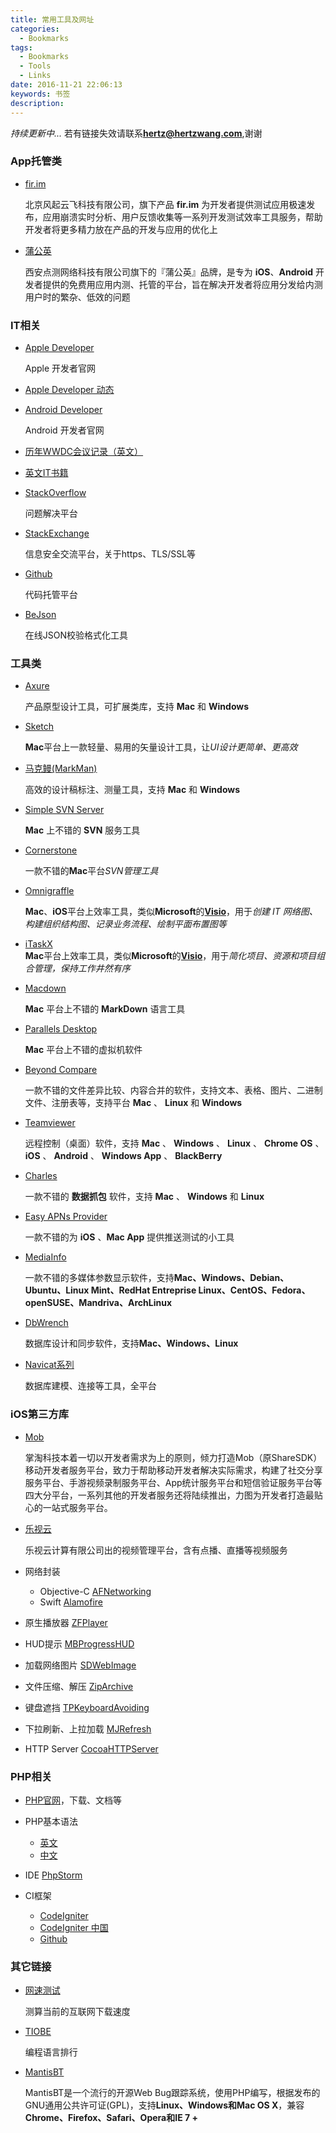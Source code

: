 ```yaml
---
title: 常用工具及网址
categories:
  - Bookmarks
tags:
  - Bookmarks
  - Tools
  - Links
date: 2016-11-21 22:06:13
keywords: 书签
description: 
---
```



*持续更新中...* 若有链接失效请联系[**hertz@hertzwang.com**](mailto:hertz@hertzwang.com),谢谢

### App托管类

* [fir.im](http://fir.im) 

	北京风起云飞科技有限公司，旗下产品 **fir.im** 为开发者提供测试应用极速发布，应用崩溃实时分析、用户反馈收集等一系列开发测试效率工具服务，帮助开发者将更多精力放在产品的开发与应用的优化上
* [蒲公英](https://www.pgyer.com) 

	西安点测网络科技有限公司旗下的『蒲公英』品牌，是专为 **iOS**、**Android** 开发者提供的免费用应用内测、托管的平台，旨在解决开发者将应用分发给内测用户时的繁杂、低效的问题
	
### IT相关

* [Apple Developer](https://developer.apple.com)

	Apple 开发者官网
	
* [Apple Developer 动态](https://developer.apple.com/news/)

* [Android Developer](https://developer.android.com)

	Android 开发者官网
	
<!-- more -->	

* [历年WWDC会议记录（英文）](http://www.asciiwwdc.com)

* [英文IT书籍](http://www.allitebooks.com)

* [StackOverflow](http://stackoverflow.com)

	问题解决平台

* [StackExchange](http://security.stackexchange.com)

	信息安全交流平台，关于https、TLS/SSL等
	
* [Github](https://github.com)

	代码托管平台
	
* [BeJson](http://www.bejson.com/)
	
	在线JSON校验格式化工具

### 工具类

* [Axure](http://www.axure.com)
	
	产品原型设计工具，可扩展类库，支持 **Mac** 和 **Windows**
	
* [Sketch](https://www.sketchapp.com)

	**Mac**平台上一款轻量、易用的矢量设计工具，让*UI设计更简单、更高效*
	
* [马克鳗(MarkMan)](http://getmarkman.com/)

	高效的设计稿标注、测量工具，支持 **Mac** 和 **Windows**
	
* [Simple SVN Server](https://itunes.apple.com/cn/app/simple-svn-server/id1040404148?mt=12)

	**Mac** 上不错的 **SVN** 服务工具

* [Cornerstone](http://www.zennaware.com/cornerstone/)

	一款不错的**Mac**平台*SVN管理工具*
	
* [Omnigraffle](https://www.omnigroup.com/omnigraffle)

	**Mac**、**iOS**平台上效率工具，类似**Microsoft**的[**Visio**](https://products.office.com/zh-cn/visio/flowchart-software)，用于*创建 IT 网络图、构建组织结构图、记录业务流程、绘制平面布置图等*
	
* [iTaskX](https://itaskx.com/en/index.aspx)	
	**Mac**平台上效率工具，类似**Microsoft**的[**Visio**](https://products.office.com/zh-cn/project/project-and-portfolio-management-software)，用于*简化项目、资源和项目组合管理，保持工作井然有序*

* [Macdown](http://macdown.uranusjr.com/)

	**Mac** 平台上不错的 **MarkDown** 语言工具
	
* [Parallels Desktop](http://www.parallels.com/cn/products/desktop/)

	**Mac** 平台上不错的虚拟机软件
	
* [Beyond Compare](http://www.scootersoftware.com/download.php)

	一款不错的文件差异比较、内容合并的软件，支持文本、表格、图片、二进制文件、注册表等，支持平台 **Mac** 、 **Linux** 和 **Windows**
	
* [Teamviewer](https://www.teamviewer.com/en/)

	远程控制（桌面）软件，支持 **Mac** 、 **Windows** 、 **Linux** 、 **Chrome OS** 、 **iOS** 、 **Android** 、 **Windows App** 、 **BlackBerry** 
	
* [Charles](https://www.charlesproxy.com/)

	一款不错的 **数据抓包** 软件，支持 **Mac** 、 **Windows** 和 **Linux** 
	
* [Easy APNs Provider](https://itunes.apple.com/cn/app/easy-apns-provider-tui-song/id989622350?mt=12)

	一款不错的为 **iOS** 、**Mac App** 提供推送测试的小工具
	
* [MediaInfo](https://mediaarea.net/zh/MediaInfo)

	一款不错的多媒体参数显示软件，支持**Mac、Windows、Debian、Ubuntu、Linux Mint、RedHat Entreprise Linux、CentOS、Fedora、openSUSE、Mandriva、ArchLinux**
	
* [DbWrench](http://dbwrench.com)

	数据库设计和同步软件，支持**Mac、Windows、Linux**
	
* [Navicat系列](https://www.navicat.com/download)

	数据库建模、连接等工具，全平台

### iOS第三方库

* [Mob](http://www.mob.com)

	掌淘科技本着一切以开发者需求为上的原则，倾力打造Mob（原ShareSDK）移动开发者服务平台，致力于帮助移动开发者解决实际需求，构建了社交分享服务平台、手游视频录制服务平台、App统计服务平台和短信验证服务平台等四大分平台，一系列其他的开发者服务还将陆续推出，力图为开发者打造最贴心的一站式服务平台。

* [乐视云](http://www.lecloud.com/zh-cn/help)

	乐视云计算有限公司出的视频管理平台，含有点播、直播等视频服务

* 网络封装 
	* Objective-C [AFNetworking](https://github.com/AFNetworking/AFNetworking) 
	* Swift [Alamofire](https://github.com/Alamofire/Alamofire)
	
* 原生播放器 [ZFPlayer](https://github.com/renzifeng/ZFPlayer)

* HUD提示 [MBProgressHUD](https://github.com/jdg/MBProgressHUD)

* 加载网络图片 [SDWebImage](https://github.com/rs/SDWebImage)

* 文件压缩、解压 [ZipArchive](https://github.com/ZipArchive/ZipArchive)

* 键盘遮挡 [TPKeyboardAvoiding](https://github.com/michaeltyson/TPKeyboardAvoiding)

* 下拉刷新、上拉加载 [MJRefresh](https://github.com/CoderMJLee/MJRefresh)

* HTTP Server [CocoaHTTPServer](https://github.com/robbiehanson/CocoaHTTPServer)

### PHP相关

* [PHP官网](http://php.net)，下载、文档等

* PHP基本语法
	* [英文](http://www.w3schools.com/php/)
	* [中文](http://w3school.com.cn/php/index.asp)

* IDE [PhpStorm](https://www.jetbrains.com/phpstorm/download/)

* CI框架 
	* [CodeIgniter](https://www.codeigniter.com)
	* [CodeIgniter 中国](http://codeigniter.org.cn)
	* [Github](https://github.com/bcit-ci/CodeIgniter/)

### 其它链接

* [网速测试](https://fast.com)

	测算当前的互联网下载速度
	
* [TIOBE](http://www.tiobe.com/tiobe-index/)

	编程语言排行
	
* [MantisBT](https://www.mantisbt.org)

	MantisBT是一个流行的开源Web Bug跟踪系统，使用PHP编写，根据发布的GNU通用公共许可证(GPL)，支持**Linux、Windows和Mac OS X**，兼容**Chrome、Firefox、Safari、Opera和IE 7 +**